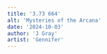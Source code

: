 ```yaml
---
title: '3.73 664'
alt: 'Mysteries of the Arcana'
date: '2024-10-03'
author: 'J Gray'
artist: 'Gennifer'
---
```

